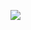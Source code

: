 [![](https://github-readme-stats.vercel.app/api?username=akihironitta)](https://github.com/anuraghazra/github-readme-stats)  
